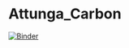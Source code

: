 # Attunga_Carbon
[![Binder](https://mybinder.org/badge_logo.svg)](https://mybinder.org/v2/gh/SamCurtis111/Attunga_Carbon/HEAD?urlpath=voila%2Frender%2FVoluntary_Carbon_Report.ipynb)
 
